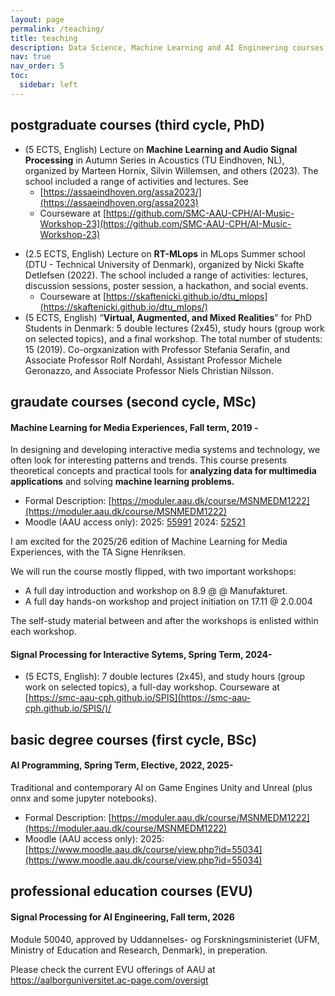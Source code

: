 ```yaml
---
layout: page
permalink: /teaching/
title: teaching
description: Data Science, Machine Learning and AI Engineering courses I teach.
nav: true
nav_order: 5
toc:
  sidebar: left
---
```

## postgraduate courses (third cycle, PhD)

* (5 ECTS, English) Lecture on **Machine Learning and Audio Signal Processing** in Autumn Series in Acoustics (TU Eindhoven, NL), organized by Marteen Hornix, Silvin Willemsen, and others (2023). The school included a range of activities and lectures. See
  * [https://assaeindhoven.org/assa2023/](https://assaeindhoven.org/assa2023)
  * Courseware at [https://github.com/SMC-AAU-CPH/AI-Music-Workshop-23](https://github.com/SMC-AAU-CPH/AI-Music-Workshop-23)

- (2.5 ECTS, English) Lecture on **RT-MLops** in MLops Summer school (DTU - Technical University of Denmark), organized by Nicki Skafte Detlefsen (2022). The school included a range of activities: lectures, discussion sessions, poster session, a hackathon, and social events.
  - Courseware at [https://skaftenicki.github.io/dtu_mlops](https://skaftenicki.github.io/dtu_mlops/)
- (5 ECTS, English) “**Virtual, Augmented, and Mixed Realities**” for PhD Students in Denmark: 5 double lectures (2x45), study hours (group work on selected topics), and a final workshop. The total number of students: 15 (2019). Co-orgxanization with Professor Stefania Serafin, and Associate Professor Rolf Nordahl, Assistant Professor Michele Geronazzo, and Associate Professor Niels Christian Nilsson.

## graudate courses (second cycle, MSc)

#### Machine Learning for Media Experiences, Fall term, 2019 -

In designing and developing interactive media systems and technology, we often look for interesting patterns and trends. This course presents theoretical concepts and practical tools for **analyzing data for multimedia applications** and solving **machine learning problems.**

- Formal Description: [https://moduler.aau.dk/course/MSNMEDM1222](https://moduler.aau.dk/course/MSNMEDM1222)
- Moodle (AAU access only): 2025: [55991](55991) 2024: [52521](52521)

I am excited for the 2025/26 edition of Machine Learning for Media Experiences, with the TA Signe Henriksen.

We will run the course mostly flipped, with two important workshops:

* A full day introduction and workshop on 8.9 @ @ Manufakturet.
* A full day hands-on workshop and project initiation on 17.11 @ 2.0.004

The self-study material between and after the workshops is enlisted within each workshop.

#### Signal Processing for Interactive Sytems, Spring Term, 2024-

* (5 ECTS, English): 7 double lectures (2x45), and study hours (group work on selected topics), a full-day workshop. Courseware at [https://smc-aau-cph.github.io/SPIS](https://smc-aau-cph.github.io/SPIS/)/

## basic degree courses (first cycle, BSc)

#### AI Programming, Spring Term, Elective, 2022, 2025-

Traditional and contemporary AI on Game Engines Unity and Unreal (plus onnx and some jupyter notebooks).

- Formal Description: [https://moduler.aau.dk/course/MSNMEDM1222](https://moduler.aau.dk/course/MSNMEDM1222)
- Moodle (AAU access only): 2025: [https://www.moodle.aau.dk/course/view.php?id=55034](https://www.moodle.aau.dk/course/view.php?id=55034)

## professional education courses (EVU)

#### Signal Processing for AI Engineering, Fall term, 2026

Module 50040, approved by Uddannelses- og Forskningsministeriet (UFM, Ministry of Education and Research, Denmark), in preperation.

Please check the current EVU offerings of AAU at [https://aalborguniversitet.ac-page.com/oversigt ](https://aalborguniversitet.ac-page.com/oversigt)
